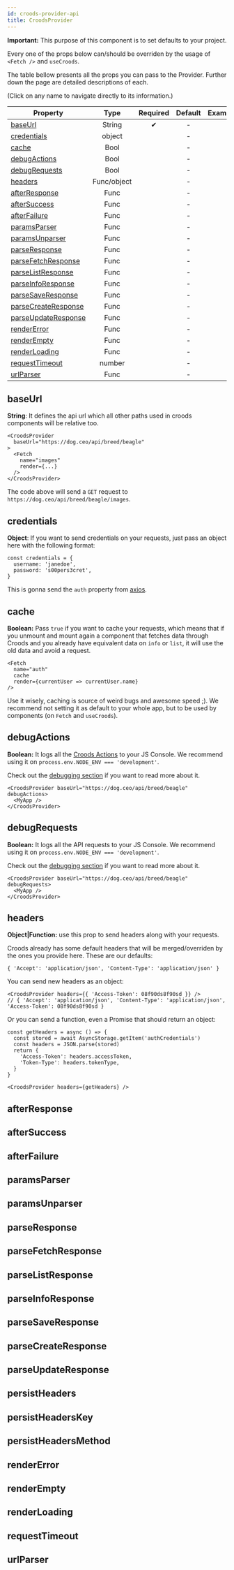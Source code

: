 ```yaml
---
id: croods-provider-api
title: CroodsProvider
---
```


**Important:** This purpose of this component is to set defaults to your project.

Every one of the props below can/should be overriden by the usage of `<Fetch />` and `useCroods`.

The table bellow presents all the props you can pass to the Provider. Further down the page are detailed descriptions of each.

(Click on any name to navigate directly to its information.)

| Property                                    |    Type     | Required | Default | Example |
| ------------------------------------------- | :---------: | :------: | :-----: | :-----: |
| [baseUrl](#baseurl)                         |   String    |    ✔     |    -    |         |
| [credentials](#credentials)                 |   object    |          |    -    |         |
| [cache](#cache)                             |    Bool     |          |    -    |         |
| [debugActions](#debugactions)               |    Bool     |          |    -    |         |
| [debugRequests](#debugrequests)             |    Bool     |          |    -    |         |
| [headers](#headers)                         | Func/object |          |    -    |         |
| [afterResponse](#afterResponse)             |    Func     |          |    -    |         |
| [afterSuccess](#aftersuccess)               |    Func     |          |    -    |         |
| [afterFailure](#afterfailure)               |    Func     |          |    -    |         |
| [paramsParser](#paramsparser)               |    Func     |          |    -    |         |
| [paramsUnparser](#paramsunparser)           |    Func     |          |    -    |         |
| [parseResponse](#parseresponse)             |    Func     |          |    -    |         |
| [parseFetchResponse](#parsefetchresponse)   |    Func     |          |    -    |         |
| [parseListResponse](#parselistresponse)     |    Func     |          |    -    |         |
| [parseInfoResponse](#parseinforesponse)     |    Func     |          |    -    |         |
| [parseSaveResponse](#parsesaveresponse)     |    Func     |          |    -    |         |
| [parseCreateResponse](#parsecreateresponse) |    Func     |          |    -    |         |
| [parseUpdateResponse](#parseupdateresponse) |    Func     |          |    -    |         |
| [renderError](#rendererror)                 |    Func     |          |    -    |         |
| [renderEmpty](#renderempty)                 |    Func     |          |    -    |         |
| [renderLoading](#renderloading)             |    Func     |          |    -    |         |
| [requestTimeout](#requesttimeout)           |   number    |          |    -    |         |
| [urlParser](#urlparser)                     |    Func     |          |    -    |         |

## baseUrl

**String**: It defines the api url which all other paths used in croods components will be relative too.

```
<CroodsProvider
  baseUrl="https://dog.ceo/api/breed/beagle"
>
  <Fetch
    name="images"
    render={...}
  />
</CroodsProvider>
```

The code above will send a `GET` request to `https://dog.ceo/api/breed/beagle/images`.

## credentials

**Object**: If you want to send credentials on your requests, just pass an object here with the following format:

```
const credentials = {
  username: 'janedoe',
  password: 's00pers3cret',
}
```

This is gonna send the `auth` property from [axios](https://github.com/axios/axios#request-config).

## cache

**Boolean:** Pass `true` if you want to cache your requests, which means that if you unmount and mount again a component that fetches data through Croods and you already have equivalent data on `info` or `list`, it will use the old data and avoid a request.

```
<Fetch
  name="auth"
  cache
  render={currentUser => currentUser.name}
/>
```

Use it wisely, caching is source of weird bugs and awesome speed ;). We recommend not setting it as default to your whole app, but to be used by components (on `Fetch` and `useCroods`).

## debugActions

**Boolean:** It logs all the [Croods Actions](/docs/the-actions) to your JS Console. We recommend using it on `process.env.NODE_ENV === 'development'`.

Check out the [debugging section](/docs/debugging) if you want to read more about it.

```
<CroodsProvider baseUrl="https://dog.ceo/api/breed/beagle" debugActions>
  <MyApp />
</CroodsProvider>
```

## debugRequests

**Boolean:** It logs all the API requests to your JS Console. We recommend using it on `process.env.NODE_ENV === 'development'`.

Check out the [debugging section](/docs/debugging) if you want to read more about it.

```
<CroodsProvider baseUrl="https://dog.ceo/api/breed/beagle" debugRequests>
  <MyApp />
</CroodsProvider>
```

## headers

**Object|Function:** use this prop to send headers along with your requests.

Croods already has some default headers that will be merged/overriden by the ones you provide here. These are our defaults:

```
{ 'Accept': 'application/json', 'Content-Type': 'application/json' }
```

You can send new headers as an object:

```
<CroodsProvider headers={{ 'Access-Token': 08f90ds8f90sd }} />
// { 'Accept': 'application/json', 'Content-Type': 'application/json', 'Access-Token': 08f90ds8f90sd }
```

Or you can send a function, even a Promise that should return an object:

```
const getHeaders = async () => {
  const stored = await AsyncStorage.getItem('authCredentials')
  const headers = JSON.parse(stored)
  return {
    'Access-Token': headers.accessToken,
    'Token-Type': headers.tokenType,
  }
}

<CroodsProvider headers={getHeaders} />
```

## afterResponse

## afterSuccess

## afterFailure

## paramsParser

## paramsUnparser

## parseResponse

## parseFetchResponse

## parseListResponse

## parseInfoResponse

## parseSaveResponse

## parseCreateResponse

## parseUpdateResponse

## persistHeaders

## persistHeadersKey

## persistHeadersMethod

## renderError

## renderEmpty

## renderLoading

## requestTimeout

## urlParser
